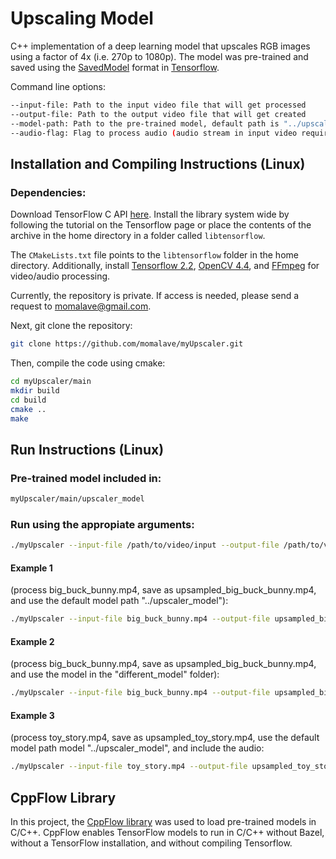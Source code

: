 # Upscaling Model

C++ implementation of a deep learning model that upscales RGB images using a factor of 4x (i.e. 270p to 1080p). The model was pre-trained and saved using the [SavedModel](https://www.tensorflow.org/guide/saved_model) format in [Tensorflow](https://www.tensorflow.org/install/pip).

Command line options:

```sh
--input-file: Path to the input video file that will get processed
--output-file: Path to the output video file that will get created
--model-path: Path to the pre-trained model, default path is "../upscaler_model"
--audio-flag: Flag to process audio (audio stream in input video required), default audio processing is off
```

## Installation and Compiling Instructions (Linux)

### Dependencies:

Download TensorFlow C API [here](https://www.tensorflow.org/install/lang_c). Install the library system wide by following the tutorial on the Tensorflow page or place the contents of the archive in the home directory in a folder called `libtensorflow`. 

The `CMakeLists.txt` file points to the `libtensorflow` folder in the home directory. Additionally, install [Tensorflow 2.2](https://www.tensorflow.org/install/pip), [OpenCV 4.4](https://docs.opencv.org/trunk/d7/d9f/tutorial_linux_install.html), and [FFmpeg](https://ffmpeg.org/download.html) for video/audio processing.

Currently, the repository is private. If access is needed, please send a request to momalave@gmail.com.

Next, git clone the repository:
```sh
git clone https://github.com/momalave/myUpscaler.git
```

Then, compile the code using cmake:
```sh
cd myUpscaler/main
mkdir build
cd build
cmake ..
make
```

## Run Instructions (Linux)

### Pre-trained model included in:
```sh
myUpscaler/main/upscaler_model
```

### Run using the appropiate arguments:
```sh
./myUpscaler --input-file /path/to/video/input --output-file /path/to/video/out --model-path <optional, path/to/model/folder, default "../upscaler_model"> --audio-flag <optional flag, default audio processing is off>
```

#### Example 1 
(process big_buck_bunny.mp4, save as upsampled_big_buck_bunny.mp4, and use the default model path "../upscaler_model"): 
```sh
./myUpscaler --input-file big_buck_bunny.mp4 --output-file upsampled_big_buck_bunny.mp4
```
#### Example 2 
(process big_buck_bunny.mp4, save as upsampled_big_buck_bunny.mp4, and use the model in the "different_model" folder): 
```sh
./myUpscaler --input-file big_buck_bunny.mp4 --output-file upsampled_big_buck_bunny.mp4 --model-path different_model
```
#### Example 3 
(process toy_story.mp4, save as upsampled_toy_story.mp4, use the default model path model "../upscaler_model", and include the audio: 
```sh
./myUpscaler --input-file toy_story.mp4 --output-file upsampled_toy_story.mp4 --audio-flag
```

## CppFlow Library

In this project, the [CppFlow library](https://github.com/serizba/cppflow) was used to load pre-trained models in C/C++. CppFlow enables TensorFlow models to run in C/C++ without Bazel, without a TensorFlow installation, and without compiling Tensorflow.
